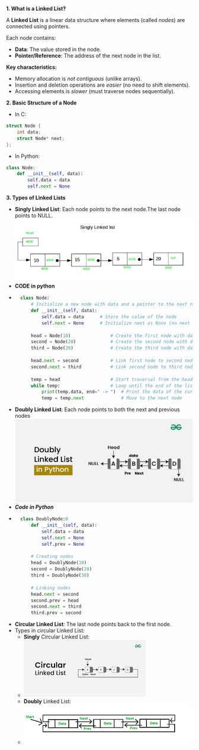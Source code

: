 **1. What is a Linked List?**

A **Linked List** is a linear data structure where elements (called *nodes*) are connected using pointers.

Each node contains:
- **Data**: The value stored in the node.
- **Pointer/Reference**: The address of the next node in the list.

**Key characteristics:**
- Memory allocation is *not contiguous* (unlike arrays).
- Insertion and deletion operations are *easier* (no need to shift elements).
- Accessing elements is *slower* (must traverse nodes sequentially).

**2. Basic Structure of a Node**
- In C:
```c
struct Node {
    int data;
    struct Node* next;
};
```
- In Python:
```python
class Node:
    def __init__(self, data):
        self.data = data
        self.next = None
```
**3. Types of Linked Lists**
- **Singly Linked List**: Each node points to the next node.The last node points to NULL.
![alt text](image-4.png)
- **CODE in python**
- ```python
    class Node:
        # Initialize a new node with data and a pointer to the next node
        def __init__(self, data):
            self.data = data      # Store the value of the node
            self.next = None      # Initialize next as None (no next node yet)

        head = Node(10)               # Create the first node with data 10
        second = Node(20)             # Create the second node with data 20
        third = Node(30)              # Create the third node with data 30

        head.next = second            # Link first node to second node
        second.next = third           # Link second node to third node

        temp = head                   # Start traversal from the head node
        while temp:                   # Loop until the end of the list (when temp is None)
            print(temp.data, end=" -> ")  # Print the data of the current node
            temp = temp.next              # Move to the next node


- **Doubly Linked List**: Each node points to both the next and previous nodes
![alt text](image-5.png)
- ***Code in Python***
- ```python
    class DoublyNode:0
        def __init__(self, data):
            self.data = data
            self.next = None
            self.prev = None

        # Creating nodes
        head = DoublyNode(10)
        second = DoublyNode(20)
        third = DoublyNode(30)

        # Linking nodes
        head.next = second
        second.prev = head
        second.next = third
        third.prev = second

- **Circular Linked List**: The last node points back to the first node.
 - Types  in circular Linked List:
   - **Singly** Circular Linked List:
   -  ![alt text](image-6.png)
   - **Doubly** Linked List: 
   -  ![alt text](image-7.png)

